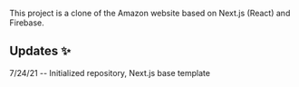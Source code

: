 This project is a clone of the Amazon website based on Next.js (React) and Firebase.

## Updates ✨

7/24/21 -- Initialized repository, Next.js base template
